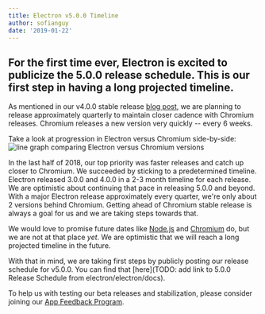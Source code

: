 ```yaml
---
title: Electron v5.0.0 Timeline
author: sofianguy
date: '2019-01-22'
---
```

For the first time ever, Electron is excited to publicize the 5.0.0 release schedule. This is our first step in having a long projected timeline.
---
As mentioned in our v4.0.0 stable release [blog post](https://electronjs.org/blog/electron-4-0#whats-next), we are planning to release approximately quarterly to maintain closer cadence with Chromium releases. Chromium releases a new version very quickly -- every 6 weeks.

Take a look at progression in Electron versus Chromium side-by-side:
<img src="https://user-images.githubusercontent.com/2138661/51714676-db167080-1fea-11e9-8f10-fab1aa51993e.png" alt="line graph comparing Electron versus Chromium versions">

In the last half of 2018, our top priority was faster releases and catch up closer to Chromium. We succeeded by sticking to a predetermined timeline. Electron released 3.0.0 and 4.0.0 in a 2-3 month timeline for each release. We are optimistic about continuing that pace in releasing 5.0.0 and beyond. With a major Electron release approximately every quarter, we're only about 2 versions behind Chromium. Getting ahead of Chromium stable release is always a goal for us and we are taking steps towards that.

We would love to promise future dates like [Node.js](https://github.com/nodejs/Release) and [Chromium](https://chromiumdash.appspot.com/schedule) do, but we are not at that place _yet_. We are optimistic that we will reach a long projected timeline in the future.

With that in mind, we are taking first steps by publicly posting our release schedule for v5.0.0. You can find that [here](TODO: add link to 5.0.0 Release Schedule from electron/electron/docs).

To help us with testing our beta releases and stabilization, please consider joining our [App Feedback Program](https://electronjs.org/blog/app-feedback-program).
